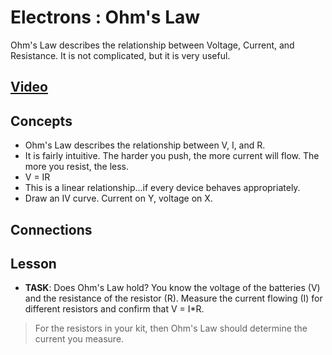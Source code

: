 # Electrons : Ohm's Law
Ohm's Law describes the relationship between Voltage, Current, and Resistance. It is not complicated, but it is very useful.

## [Video](https://vimeo.com/1029695302)

## Concepts
- Ohm's Law describes the relationship between V, I, and R.
- It is fairly intuitive. The harder you push, the more current will flow. The more you resist, the less.
- V = IR
- This is a linear relationship...if every device behaves appropriately.
- Draw an IV curve. Current on Y, voltage on X.

## Connections

## Lesson

- **TASK**: Does Ohm's Law hold? You know the voltage of the batteries (V) and the resistance of the resistor (R). Measure the current flowing (I) for different resistors and confirm that V = I*R.
> For the resistors in your kit, then Ohm's Law should determine the current you measure.
